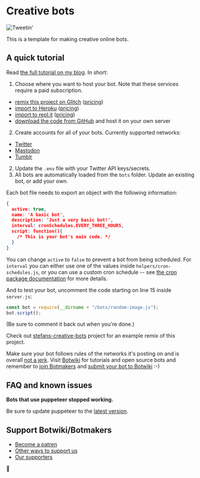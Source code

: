 # Creative bots

![Tweetin'](https://botwiki.org/wp-content/uploads/2020/05/tweet.gif)

This is a template for making creative online bots.

## A quick tutorial

Read [the full tutorial on my blog](https://fourtonfish.com/project/creative-bots/). In short:

1. Choose where you want to host your bot. Note that these services require a paid subscription.

- [remix this project on Glitch](https://glitch.com/edit/#!/remix/creative-bots) ([pricing](https://glitch.com/pricing))
- [import to Heroku](https://heroku.com/deploy?template=https://github.com/fourtonfish/creative-bots/tree/master) ([pricing]())
- [import to repl.it](https://repl.it/glitch/creative-bots) ([pricing](https://repl.it/site/pricing))
- [download the code from GitHub](https://github.com/fourtonfish/creative-bots/archive/master.zip) and host it on your own server

2. Create accounts for all of your bots. Currently supported networks:

<ul>
    <li><a href="https://botwiki.org/tutorials/how-to-create-a-twitter-app/" target="_blank">Twitter</a></li>
    <li><a href="https://botwiki.org/resource/tutorial/how-to-make-a-mastodon-botsin-space-app-bot/" target="_blank">Mastodon</a></li>
    <li><a href="https://glitch.com/edit/#!/creative-bots?path=docs%2Ftumblr.md%3A1%3A0" target="_blank">Tumblr</a></li>
</ul>

2. Update the `.env` file with your Twitter API keys/secrets.
3. All bots are automatically loaded from the `bots` folder. Update an existing bot, or add your own.

Each bot file needs to export an object with the following information:

```json
{
  active: true,
  name: 'A basic bot',
  description: 'Just a very basic bot!',
  interval: cronSchedules.EVERY_THREE_HOURS,
  script: function(){
    /* This is your bot's main code. */
  }
}
```

You can change `active` to `false` to prevent a bot from being scheduled. For `interval` you can either use one of the values inside `helpers/cron-schedules.js`, or you can use a custom cron schedule -- see [the cron package documentation](https://www.npmjs.com/package/cron#available-cron-patterns) for more details.

And to test your bot, uncomment the code starting on line 15 inside `server.js`:

```js
const bot = require(__dirname + "/bots/random-image.js");
bot.script();
```

(Be sure to comment it back out when you're done.)

Check out [stefans-creative-bots](https://stefans-creative-bots.glitch.me) project for an example remix of this project.

Make sure your bot follows rules of the networks it's posting on and is overall [not a jerk](https://botwiki.org/articles/essays/). Visit [Botwiki](https://botwiki.org) for tutorials and open source bots and remember to [join Botmakers](https://botmakers.org/) and [submit your bot to Botwiki](https://botwiki.org/submit-your-bot) :-)

## FAQ and known issues

**Bots that use puppeteer stopped working.**

Be sure to update puppeteer to the [latest version](https://www.npmjs.com/package/puppeteer).

## Support Botwiki/Botmakers

- [Become a patren](https://patreon.com/botwiki)
- [Other ways to support us](https://botwiki.org/about/support-us)
- [Our supporters](https://botwiki.org/about/supporters/)

🙇
